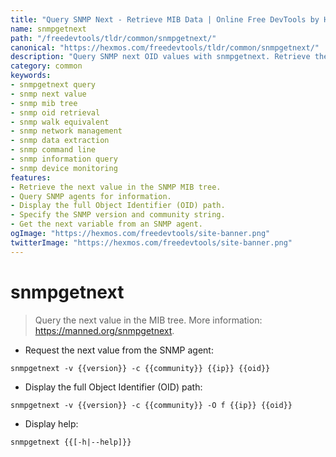 ```yaml
---
title: "Query SNMP Next - Retrieve MIB Data | Online Free DevTools by Hexmos"
name: snmpgetnext
path: "/freedevtools/tldr/common/snmpgetnext/"
canonical: "https://hexmos.com/freedevtools/tldr/common/snmpgetnext/"
description: "Query SNMP next OID values with snmpgetnext. Retrieve the subsequent entry in the MIB tree and display complete OID paths. Free online tool, no registration required."
category: common
keywords:
- snmpgetnext query
- snmp next value
- snmp mib tree
- snmp oid retrieval
- snmp walk equivalent
- snmp network management
- snmp data extraction
- snmp command line
- snmp information query
- snmp device monitoring
features:
- Retrieve the next value in the SNMP MIB tree.
- Query SNMP agents for information.
- Display the full Object Identifier (OID) path.
- Specify the SNMP version and community string.
- Get the next variable from an SNMP agent.
ogImage: "https://hexmos.com/freedevtools/site-banner.png"
twitterImage: "https://hexmos.com/freedevtools/site-banner.png"
---
```


# snmpgetnext

> Query the next value in the MIB tree.
> More information: <https://manned.org/snmpgetnext>.

- Request the next value from the SNMP agent:

`snmpgetnext -v {{version}} -c {{community}} {{ip}} {{oid}}`

- Display the full Object Identifier (OID) path:

`snmpgetnext -v {{version}} -c {{community}} -O f {{ip}} {{oid}}`

- Display help:

`snmpgetnext {{[-h|--help]}}`
